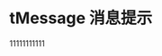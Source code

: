 # tMessage 消息提示

<tMessage>11111111111</tMessage>




<script setup> 
    import tMessage from '../../packages/message/index.vue'
</script>